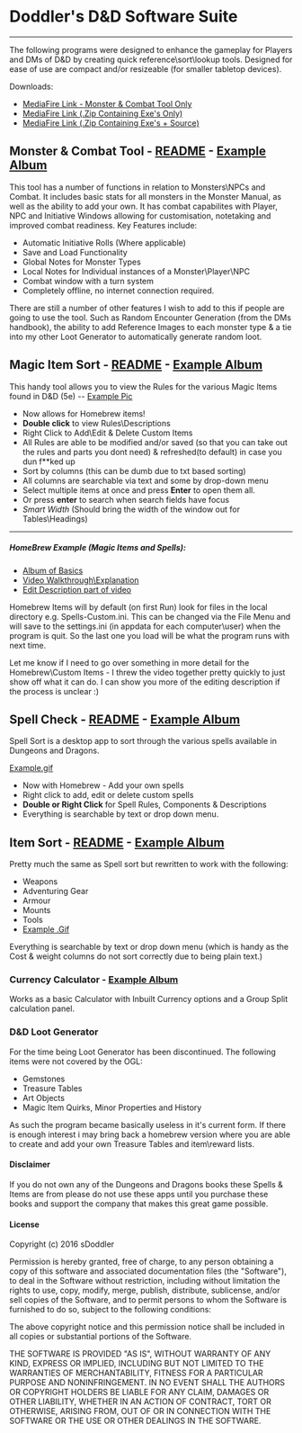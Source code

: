# Doddler's D&D Software Suite
----
The following programs were designed to enhance the gameplay for Players and DMs of D&D by creating quick reference\sort\lookup tools. Designed for ease of use are compact and/or resizeable (for smaller tabletop devices).

Downloads:
- [MediaFire Link - Monster & Combat Tool Only](http://www.mediafire.com/download/idn9axgk4f3po7u/Monster_%26_Combat_Tool.zip)
- [MediaFire Link (.Zip Containing Exe's Only)](http://www.mediafire.com/download/7n7edht0085j0e9/D%26D_Software_Suite.zip)
- [MediaFire Link (.Zip Containing Exe's + Source)](http://www.mediafire.com/download/5ejvupkedgadjp6/D%26D_Software_Suite_%28Source%29.zip)

## Monster & Combat Tool - [README]() - [Example Album](http://imgur.com/a/NLJDG)
This tool has a number of functions in relation to Monsters\NPCs and Combat. It includes basic stats for all monsters in the Monster Manual, as well as the ability to add your own.
It has combat capabilites with Player, NPC and Initiative Windows allowing for customisation, notetaking and improved combat readiness. Key Features include:

- Automatic Initiative Rolls (Where applicable)
- Save and Load Functionality
- Global Notes for Monster Types
- Local Notes for Individual instances of a Monster\Player\NPC
- Combat window with a turn system
- Completely offline, no internet connection required.

There are still a number of other features I wish to add to this if people are going to use the tool. Such as Random Encounter Generation (from the DMs handbook), the ability to add Reference Images to each monster type & a tie into my other Loot Generator to automatically generate random loot.


## Magic Item Sort - [README](https://github.com/sdoddler/D-D-Software-Suite/blob/master/Magic%20Item%20Sort%20Source/README.MD) - [Example Album](http://imgur.com/a/4ZECo)

This handy tool allows you to view the Rules for the various Magic Items found in D&D (5e) -- [Example Pic](http://imgur.com/uVQnh3J)

  - Now allows for Homebrew items!
  - **Double click** to view Rules\Descriptions
  - Right Click to Add\Edit & Delete Custom Items
  - All Rules are able to be modified and/or saved (so that you can take out the rules and parts you dont need) & refreshed(to default) in case you dun f**ked up
  - Sort by columns (this can be dumb due to txt based sorting)
  - All columns are searchable via text and some by drop-down menu
  - Select multiple items at once and press **Enter** to open them all.
  - Or press **enter** to search when search fields have focus
  - *Smart Width* (Should bring the width of the window out for Tables\Headings)
 
 ---------
##### HomeBrew Example (Magic Items and Spells):
 - [Album of Basics](http://imgur.com/a/jzcqA)
 - [Video Walkthrough\Explanation](https://youtu.be/__Y_lMwG81Q) 
 - [Edit Description part of video](https://youtu.be/__Y_lMwG81Q?t=166)

Homebrew Items will by default (on first Run) look for files in the local directory e.g. Spells-Custom.ini. This can be changed via the File Menu and will save to the settings.ini (in appdata for each computer\user) when the program is quit. So the last one you load will be what the program runs with next time.

Let me know if I need to go over something in more detail for the Homebrew\Custom Items - I threw the video together pretty quickly to just show off what it can do. I can show you more of the editing description if the process is unclear :)

## Spell Check - [README](https://github.com/sdoddler/D-D-Software-Suite/blob/master/SpellSort%20Source/README.MD) - [Example Album](http://imgur.com/a/uqLgg)

Spell Sort is a desktop app to sort through the various spells available in Dungeons and Dragons.

[Example.gif](http://imgur.com/P4PZAqb) 

- Now with Homebrew - Add your own spells
- Right click to add, edit or delete custom spells
- **Double or Right Click** for Spell Rules, Components & Descriptions
- Everything is searchable by text or drop down menu.

## Item Sort - [README](https://github.com/sdoddler/D-D-Software-Suite/blob/master/ItemSort%20Source/README.MD) - [Example Album](http://imgur.com/a/R4ISR)
Pretty much the same as Spell sort but rewritten to work with the following: 

- Weapons
- Adventuring Gear
- Armour
- Mounts
- Tools
- [Example .Gif](http://imgur.com/csYB3Rs)

Everything is searchable by text or drop down menu (which is handy as the Cost & weight columns do not sort correctly due to being plain text.)

### Currency Calculator - [Example Album](http://imgur.com/a/1QOV8)
Works as a basic Calculator with Inbuilt Currency options and a Group Split calculation panel.

### D&D Loot Generator
For the time being Loot Generator has been discontinued. The following items were not covered by the OGL:

- Gemstones
- Treasure Tables
- Art Objects
- Magic Item Quirks, Minor Properties and History

As such the program became basically useless in it's current form. If there is enough interest i may bring back a homebrew version where you are able to create and add your own Treasure Tables and item\reward lists. 

#### Disclaimer
If you do not own any of the Dungeons and Dragons books these Spells & Items are from please do not use these apps until you purchase these books and support the company that makes this great game possible.
 

#### License
Copyright (c) 2016 sDoddler



Permission is hereby granted, free of charge, to any person obtaining a copy
of this software and associated documentation files (the "Software"), to deal
in the Software without restriction, including without limitation the rights
to use, copy, modify, merge, publish, distribute, sublicense, and/or sell
copies of the Software, and to permit persons to whom the Software is
furnished to do so, subject to the following conditions:



The above copyright notice and this permission notice shall be included in
all copies or substantial portions of the Software.



THE SOFTWARE IS PROVIDED "AS IS", WITHOUT WARRANTY OF ANY KIND, EXPRESS OR
IMPLIED, INCLUDING BUT NOT LIMITED TO THE WARRANTIES OF MERCHANTABILITY,
FITNESS FOR A PARTICULAR PURPOSE AND NONINFRINGEMENT.  IN NO EVENT SHALL THE
AUTHORS OR COPYRIGHT HOLDERS BE LIABLE FOR ANY CLAIM, DAMAGES OR OTHER
LIABILITY, WHETHER IN AN ACTION OF CONTRACT, TORT OR OTHERWISE, ARISING FROM,
OUT OF OR IN CONNECTION WITH THE SOFTWARE OR THE USE OR OTHER DEALINGS IN
THE SOFTWARE.
